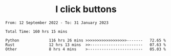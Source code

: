 <h1 align="center">
I click buttons
</h1>

<!--START_SECTION:waka-->

```text
From: 12 September 2022 - To: 31 January 2023

Total Time: 160 hrs 15 mins

Python             116 hrs 26 mins >>>>>>>>>>>>>>>>>>-------   72.65 %
Rust               12 hrs 13 mins  >>-----------------------   07.63 %
Other              8 hrs 4 mins    >------------------------   05.03 %
```

<!--END_SECTION:waka-->
